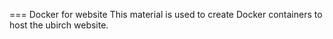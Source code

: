 === Docker for website
This material is used to create Docker containers to host the ubirch website.